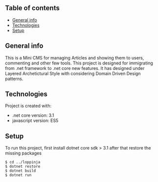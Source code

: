 ## Table of contents
* [General info](#general-info)
* [Technologies](#technologies)
* [Setup](#setup)

## General info
This is a Mini CMS for managing Articles and showing them to users, commenting and other few tools.
This project is designed for immigrating from .net framework to .net core new features.
It has designed under Layered Archetictural Style with considering Domain Driven Design patterns.

## Technologies
Project is created with:
* .net core version: 3.1
* javascript version: ES5
	
## Setup
To run this project, first install dotnet core sdk > 3.1 after that restore the missing packages

```
$ cd ../loppinja
$ dotnet restore
$ dotnet build
$ dotnet run
```
